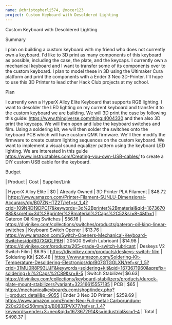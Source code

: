 ```yaml
---
name: @christopherli574, @mocer123
project: Custom Keyboard with Desoldered Lighting
---
```


Custom Keyboard with Desoldered Lighting

Summary

I plan on building a custom keyboard with my friend who does not currently own a keyboard. I'd like to 3D print as many components
of this keyboard as possible, including the case, the plate, and the keycaps. I currently own a mechanical keyboard and I want to transfer some 
of its components over to the custom keyboard. I plan to model these in 3D using the Ultimaker Cura platform and print the components with a Ender
3 Neo 3D-Printer. I'll hope to use this 3D Printer to lead other Hack Club projects at my school.

Plan

I currently own a HyperX Alloy Elite Keyboard that supports RGB lighting. I want to desolder the LED lighting on my current keyboard and
transfer it to the custom keyboard we are building. We will 3D print the case by following this guide: https://www.thingiverse.com/thing:4004330
and then also 3D print the keycaps. We will then open and lube the keyboard switches and film. Using a soldering kit, we will then solder the 
switches onto the keyboard PCB which will have custom QMK firmware. We'll then modify the firmware to create custom lighting sequences on the custom keyboard. 
We want to implement a visual sound equalizer pattern using the keyboard LED lighting. We are interested in this guide https://www.instructables.com/Creating-you-own-USB-cables/
to create a DIY custom USB cable for the keyboard.

Budget

| Product         | Cost | Supplier/Link

| HyperX Alloy Elite | $0 | Already Owned
| 3D Printer PLA Filament |  $48.72 | https://www.amazon.com/Printer-Filament-SUNLU-Dimensional-Accuracy/dp/B07ZNHTZ2T/ref=sr_1_4?crid=109NRD19DPC17&keywords=3d%2Bprinter%2Bmaterial&qid=1673670885&sprefix=3d%2Bprinter%2Bmaterial%2Caps%2C52&sr=8-4&th=1
| Gateron Oil King Switches | $56.16 | https://divinikey.com/collections/switches/products/gateron-oil-king-linear-switches
| Keyboard Switch Opener | $13.76 | https://www.amazon.com/Switch-Openers-Mechanical-Keyboard-Switches/dp/B07XQGLP8H
| 205G0 Switch Lubricant | $14.98 | https://divinikey.com/products/205-grade-0-switch-lubricant
| Deskeys V2 Switch Film | $6.95 | https://divinikey.com/products/deskeys-switch-film
| Soldering Kit| $26.48 | https://www.amazon.com/Soldering-Kit-Temperature-Desoldering-Electronics/dp/B07GTGGLXN/ref=sr_1_5?crid=31MU0R8P93UJF&keywords=soldering+kit&qid=1673671960&sprefix=soldering+ki%2Caps%2C89&sr=8-5
| Switch Stabilizer| $6.63| https://divinikey.com/collections/keyboard-stabilizers/products/durock-plate-mount-stabilizers?variant=32316615557185
| PCB | $65 | https://mechanicalkeyboards.com/shop/index.php?l=product_detail&p=9055 
| Ender 3 Neo 3D Printer | $259.69 | https://www.amazon.com/Ender-Neo-Full-metal-Carborundum-220x220x250mm/dp/B083ZPVX77/ref=sr_1_4?keywords=ender+3+neo&qid=1673672914&s=industrial&sr=1-4
| Total | $498.37 |
